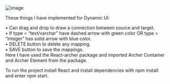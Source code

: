![image](https://github.com/user-attachments/assets/0470205d-b548-4583-a3c9-7ac6130175c0)

These things I have implemented for Dynamic UI:

•	Can drag and drop to draw a connection between source and target.
<br>
•	If type = “text/varchar” have dashed arrow with green color OR type = “integer” has solid arrow with blue color.
<br>
•	DELETE button to delete any mapping.
<br>
•	SAVE button to save the mappings.
<br>
Here I have used the React-archer package and imported Archer Container and Archer Element from the package.


To run the project install React and install dependencies with npm install and enter npm start.


